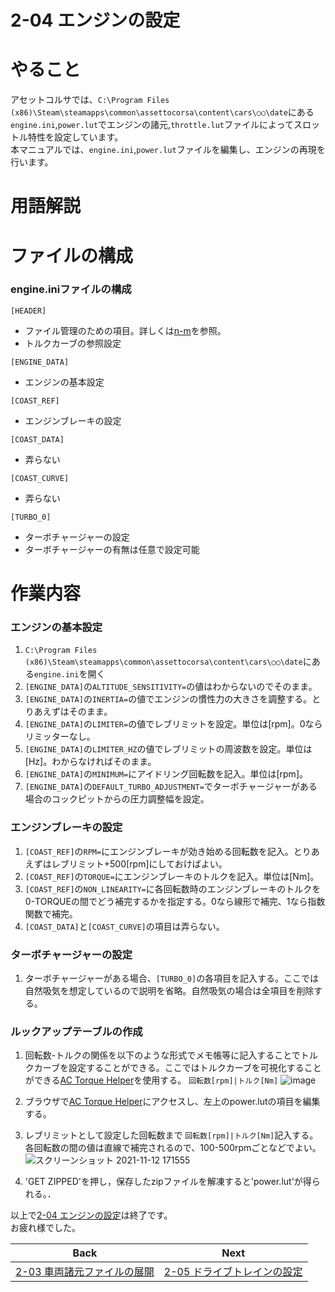 # **2-04 エンジンの設定**   
# やること
アセットコルサでは、`C:\Program Files (x86)\Steam\steamapps\common\assettocorsa\content\cars\○○\date`にある`engine.ini`,`power.lut`でエンジンの諸元,`throttle.lut`ファイルによってスロットル特性を設定しています。  
本マニュアルでは、`engine.ini`,`power.lut`ファイルを編集し、エンジンの再現を行います。  

# 用語解説



# ファイルの構成
### engine.iniファイルの構成
`[HEADER]`  
  + ファイル管理のための項目。詳しくは[n-m]()を参照。  
  + トルクカーブの参照設定


`[ENGINE_DATA]`  
  + エンジンの基本設定


`[COAST_REF]`
+ エンジンブレーキの設定

`[COAST_DATA]`  
+ 弄らない


`[COAST_CURVE]`  
  + 弄らない
 
`[TURBO_0]`  
  + ターボチャージャーの設定  
  + ターボチャージャーの有無は任意で設定可能



# 作業内容
### エンジンの基本設定
1. `C:\Program Files (x86)\Steam\steamapps\common\assettocorsa\content\cars\○○\date`にある`engine.ini`を開く　　
2. `[ENGINE_DATA]`の`ALTITUDE_SENSITIVITY=`の値はわからないのでそのまま。
3. `[ENGINE_DATA]`の`INERTIA=`の値でエンジンの慣性力の大きさを調整する。とりあえずはそのまま。
4. `[ENGINE_DATA]`の`LIMITER=`の値でレブリミットを設定。単位は[rpm]。0ならリミッターなし。
5. `[ENGINE_DATA]`の`LIMITER_HZ`の値でレブリミットの周波数を設定。単位は[Hz]。わからなければそのまま。
6. `[ENGINE_DATA]`の`MINIMUM=`にアイドリング回転数を記入。単位は[rpm]。
7. `[ENGINE_DATA]`の`DEFAULT_TURBO_ADJUSTMENT=`でターボチャージャーがある場合のコックピットからの圧力調整幅を設定。


### エンジンブレーキの設定
1. `[COAST_REF]`の`RPM=`にエンジンブレーキが効き始める回転数を記入。とりあえずはレブリミット+500[rpm]にしておけばよい。
2. `[COAST_REF]`の`TORQUE=`にエンジンブレーキのトルクを記入。単位は[Nm]。
3. `[COAST_REF]`の`NON_LINEARITY=`に各回転数時のエンジンブレーキのトルクを0-TORQUEの間でどう補完するかを指定する。0なら線形で補完、1なら指数関数で補完。
4. `[COAST_DATA]`と`[COAST_CURVE]`の項目は弄らない。


  ### ターボチャージャーの設定
1. ターボチャージャーがある場合、`[TURBO_0]`の各項目を記入する。ここでは自然吸気を想定しているので説明を省略。自然吸気の場合は全項目を削除する。  

  ### ルックアップテーブルの作成 
1. 回転数-トルクの関係を以下のような形式でメモ帳等に記入することでトルクカーブを設定することができる。ここではトルクカーブを可視化することができる[AC Torque Helper](https://acstuff.ru/u/torque-helper/)を使用する。
 `回転数[rpm]|トルク[Nm]`
![image](https://user-images.githubusercontent.com/81402033/141432640-5745791a-c3a3-475a-aa8b-7c38c3204ac1.png)  

2. ブラウザで[AC Torque Helper](https://acstuff.ru/u/torque-helper/)にアクセスし、左上のpower.lutの項目を編集する。  
3. レブリミットとして設定した回転数まで `回転数[rpm]|トルク[Nm]`記入する。各回転数の間の値は直線で補完されるので、100-500rpmごとなどでよい。
![スクリーンショット 2021-11-12 171555](https://user-images.githubusercontent.com/81402033/141436046-6175a99f-b87a-4faf-9560-942be01218e8.png)  

4. 'GET ZIPPED'を押し，保存したzipファイルを解凍すると'power.lut'が得られる。．


以上で[2-04 エンジンの設定](https://github.com/JSAE-ARCHIVES/MOD-Tutorial/blob/main/2%E7%AB%A0%20%E8%BB%8A%E4%B8%A1%E8%AB%B8%E5%85%83%E3%81%AE%E8%A8%AD%E5%AE%9A/2-04%20%E3%82%A8%E3%83%B3%E3%82%B8%E3%83%B3%E3%81%AE%E8%A8%AD%E5%AE%9A.md)は終了です。  
お疲れ様でした。  

| Back | Next |
|:---:|:---:|
| [2-03 車両諸元ファイルの展開](https://github.com/JSAE-ARCHIVES/MOD-Tutorial/blob/main/2%E7%AB%A0%20%E8%BB%8A%E4%B8%A1%E8%AB%B8%E5%85%83%E3%81%AE%E8%A8%AD%E5%AE%9A/2-03%20%E8%BB%8A%E4%B8%A1%E8%AB%B8%E5%85%83%E3%83%95%E3%82%A1%E3%82%A4%E3%83%AB%E3%81%AE%E5%B1%95%E9%96%8B.md) | [2-05 ドライブトレインの設定](https://github.com/JSAE-ARCHIVES/MOD-Tutorial/blob/main/2%E7%AB%A0%20%E8%BB%8A%E4%B8%A1%E8%AB%B8%E5%85%83%E3%81%AE%E8%A8%AD%E5%AE%9A/2-05%20%E3%83%89%E3%83%A9%E3%82%A4%E3%83%96%E3%83%88%E3%83%AC%E3%82%A4%E3%83%B3%E3%81%AE%E8%A8%AD%E5%AE%9A.md) |
